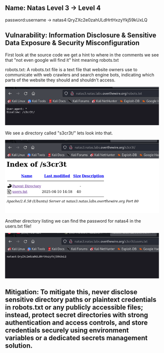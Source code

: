 ## Name: Natas Level 3 → Level 4

password:username ->
natas4:QryZXc2e0zahULdHrtHxzyYkj59kUxLQ
 
## Vulnarability: Information Disclosure & Sensitive Data Exposure & Security Misconfiguration

First look at the source code we get a hint to where in the comments we see that "not even google will find it" hint meaning robots.txt

robots.txt: A robots.txt file is a text file that website owners use to communicate with web crawlers and search engine bots, indicating which parts of the website they should and shouldn't access.

![Alt text for the image](natas4_1.png)

We see a directory called "s3cr3t/"  lets look into that.

![Alt text for the image](natas4_2.png)

Another directory listing we can find the password for natas4 in the users.txt file!


![Alt text for the image](natas4_3.png)

## Mitigation: To mitigate this, never disclose sensitive directory paths or plaintext credentials in robots.txt or any publicly accessible files; instead, protect secret directories with strong authentication and access controls, and store credentials securely using environment variables or a dedicated secrets management solution.

